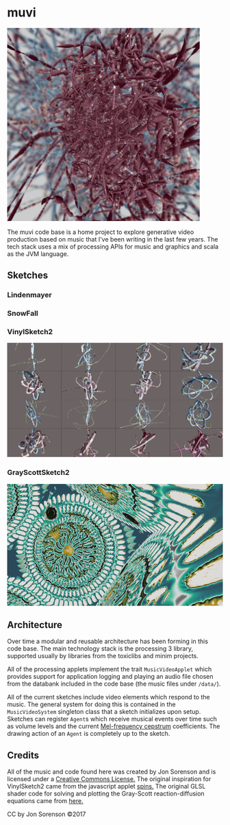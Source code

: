 # muvi

![screenshot of VinylSketch2](/data/images/vinyl_example_01_medium.png)

The muvi code base is a home project to explore generative video production
based on music that I've been writing in the last few years.  The tech
stack uses a mix of processing APIs for music and graphics and scala as the
JVM language.

## Sketches

### Lindenmayer

### SnowFall

### VinylSketch2

![screenshot of VinylSketch2](/data/images/vinyl_example_05.png)

### GrayScottSketch2

![screenshot of GrayScottSketch2](/data/images/grayscott_example_01.png)

## Architecture

Over time a modular and reusable architecture has been forming in this code base.  The main
technology stack is the processing 3 library, supported usually by libraries from the toxiclibs
and minim projects.  

All of the processing applets implement the trait `MusicVideoApplet` which provides support for
application logging and  playing an audio file chosen from the databank included in the code base (the
music files under `/data/`).

All of the current sketches include video elements which respond to the music.  The general system
for doing this is contained in the `MusicVideoSystem` singleton class that a sketch
initializes upon setup.  Sketches can register `Agent`s which
receive musical events over time such as volume levels and
the current [Mel-frequency cepstrum](https://en.wikipedia.org/wiki/Mel-frequency_cepstrum) coefficients.
The drawing action of an `Agent` is completely up to the sketch.

## Credits

All of the music and code found here was created by Jon Sorenson and is licensed under a
[Creative Commons License.](https://creativecommons.org/licenses/)
The original inspiration for VinylSketch2 came from the javascript applet
[spins.](http://mattdesl.github.io/spins/) The original GLSL shader code for
solving and plotting the Gray-Scott reaction-diffusion 
equations came from [here.](https://github.com/pmneila/jsexp)

CC by Jon Sorenson &copy;2017